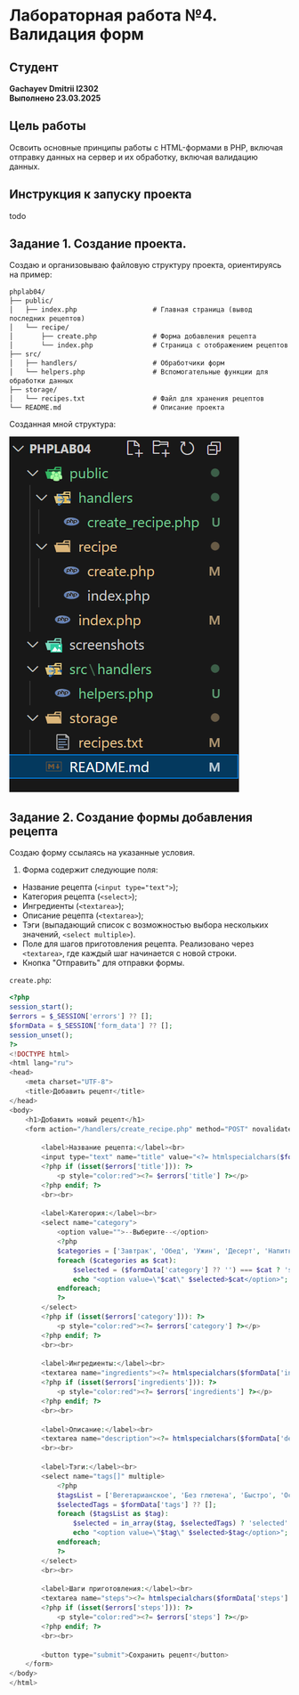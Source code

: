 # Лабораторная работа №4. Валидация форм

## Студент
**Gachayev Dmitrii I2302**  
**Выполнено 23.03.2025**  

## Цель работы
Освоить основные принципы работы с HTML-формами в PHP, включая отправку данных на сервер и их обработку, включая валидацию данных.

## Инструкция к запуску проекта

todo


## Задание 1. Создание проекта.

Создаю и организовываю файловую структуру проекта, ориентируясь на пример:

```
phplab04/
├── public/                        
│   ├── index.php                   # Главная страница (вывод последних рецептов)
│   └── recipe/                    
│       ├── create.php              # Форма добавления рецепта
│       └── index.php               # Страница с отображением рецептов
├── src/                            
│   ├── handlers/                   # Обработчики форм
│   └── helpers.php                 # Вспомогательные функции для обработки данных
├── storage/                        
│   └── recipes.txt                 # Файл для хранения рецептов
└── README.md                       # Описание проекта
```

Созданная мной структура:

![image](screenshots/Screenshot_1.png)

## Задание 2. Создание формы добавления рецепта

Создаю форму ссылаясь на указанные условия.

1. Форма содержит следующие поля:
- Название рецепта (`<input type="text">`);
- Категория рецепта (`<select>`);
- Ингредиенты (`<textarea>`);
- Описание рецепта (`<textarea>`);
- Тэги (выпадающий список с возможностью выбора нескольких значений, `<select multiple>`).
- Поле для шагов приготовления рецепта. Реализовано через `<textarea>`, где каждый шаг начинается с новой строки.
- Кнопка "Отправить" для отправки формы.

`create.php`:

```php
<?php
session_start();
$errors = $_SESSION['errors'] ?? [];
$formData = $_SESSION['form_data'] ?? [];
session_unset();
?>
<!DOCTYPE html>
<html lang="ru">
<head>
    <meta charset="UTF-8">
    <title>Добавить рецепт</title>
</head>
<body>
    <h1>Добавить новый рецепт</h1>
    <form action="/handlers/create_recipe.php" method="POST" novalidate>

        <label>Название рецепта:</label><br>
        <input type="text" name="title" value="<?= htmlspecialchars($formData['title'] ?? '') ?>">
        <?php if (isset($errors['title'])): ?>
            <p style="color:red"><?= $errors['title'] ?></p>
        <?php endif; ?>
        <br><br>

        <label>Категория:</label><br>
        <select name="category">
            <option value="">--Выберите--</option>
            <?php
            $categories = ['Завтрак', 'Обед', 'Ужин', 'Десерт', 'Напитки'];
            foreach ($categories as $cat):
                $selected = ($formData['category'] ?? '') === $cat ? 'selected' : '';
                echo "<option value=\"$cat\" $selected>$cat</option>";
            endforeach;
            ?>
        </select>
        <?php if (isset($errors['category'])): ?>
            <p style="color:red"><?= $errors['category'] ?></p>
        <?php endif; ?>
        <br><br>

        <label>Ингредиенты:</label><br>
        <textarea name="ingredients"><?= htmlspecialchars($formData['ingredients'] ?? '') ?></textarea>
        <?php if (isset($errors['ingredients'])): ?>
            <p style="color:red"><?= $errors['ingredients'] ?></p>
        <?php endif; ?>
        <br><br>

        <label>Описание:</label><br>
        <textarea name="description"><?= htmlspecialchars($formData['description'] ?? '') ?></textarea>
        <br><br>

        <label>Тэги:</label><br>
        <select name="tags[]" multiple>
            <?php
            $tagsList = ['Вегетарианское', 'Без глютена', 'Быстро', 'Острое', 'Праздничное'];
            $selectedTags = $formData['tags'] ?? [];
            foreach ($tagsList as $tag):
                $selected = in_array($tag, $selectedTags) ? 'selected' : '';
                echo "<option value=\"$tag\" $selected>$tag</option>";
            endforeach;
            ?>
        </select>
        <br><br>

        <label>Шаги приготовления:</label><br>
        <textarea name="steps"><?= htmlspecialchars($formData['steps'] ?? '') ?></textarea>
        <?php if (isset($errors['steps'])): ?>
            <p style="color:red"><?= $errors['steps'] ?></p>
        <?php endif; ?>
        <br><br>

        <button type="submit">Сохранить рецепт</button>
    </form>
</body>
</html>
```